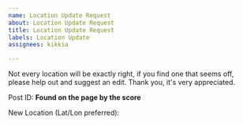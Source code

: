 ```yaml
---
name: Location Update Request
about: Location Update Request
title: Location Update Request
labels: Location Update
assignees: kikkia

---
```


Not every location will be exactly right, if you find one that seems off, please help out and suggest an edit. Thank you, it's very appreciated. 

Post ID: **Found on the page by the score**

New Location (Lat/Lon preferred):
